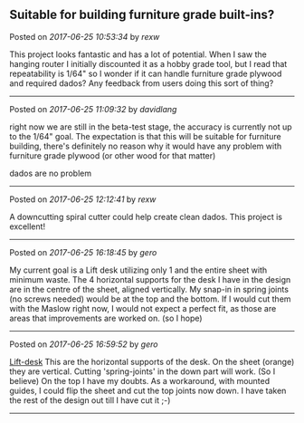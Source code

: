 ## Suitable for building furniture grade built-ins?
Posted on *2017-06-25 10:53:34* by *rexw*

This project looks fantastic and has a lot of potential. When I saw the hanging router I initially discounted it as a hobby grade tool, but I read that repeatability is 1/64" so I wonder if it can handle furniture grade plywood and required dados?  Any feedback from users doing this sort of thing?

---

Posted on *2017-06-25 11:09:32* by *davidlang*

right now we are still in the beta-test stage, the accuracy is currently not up to the 1/64" goal. The expectation is that this will be suitable for furniture building, there's definitely no reason why it would have any problem with furniture grade plywood (or other wood for that matter)

dados are no problem

---

Posted on *2017-06-25 12:12:41* by *rexw*

A downcutting spiral cutter could help create clean dados. This project is excellent!

---

Posted on *2017-06-25 16:18:45* by *gero*

My current goal is a Lift desk utilizing only 1 and the entire sheet with minimum waste. The 4 horizontal supports for the desk I have in the design are in the centre of the sheet, aligned vertically. My snap-in in spring joints (no screws needed) would be at the top and the bottom. If I would cut them with the Maslow right now, I would not expect a perfect fit, as those are areas that improvements are worked on. (so I hope)

---

Posted on *2017-06-25 16:59:52* by *gero*

[Lift-desk](//muut.com/u/maslowcnc/s3/:maslowcnc:qCLS:liftdesk.jpg.jpg)  This are the horizontal supports of the desk. On the sheet (orange) they are vertical. Cutting 'spring-joints' in the down part will work. (So I believe) On the top I have my doubts. As a workaround, with mounted guides, I could flip the sheet and cut the top joints now down. I have taken the rest of the design out till I have cut it ;-)

---

